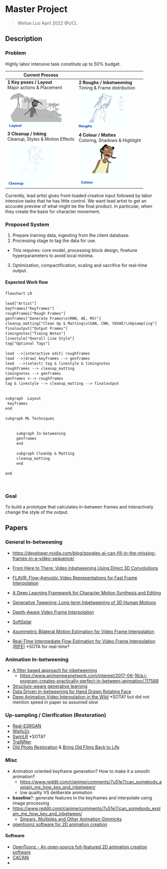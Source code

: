 # Master Project

> Weilue Luo April 2022 @UCL

## Description

### Problem

Highly labor intensive task constitute up to 50% budget.

| Current Process                                              |                                                              |
| ------------------------------------------------------------ | ------------------------------------------------------------ |
| **1 Key poses / Layout**<br />Major actions & Placement<br /><img src="https://raw.githubusercontent.com/redcxx/note-images/master/2022/04/upgit_20220414_1649930306.png" alt="image-20220414105824614" style="zoom:50%;" /> | **2 Roughs / Inbetweening**<br />Timing & Frame distribution<br /><img src="https://raw.githubusercontent.com/redcxx/note-images/master/2022/04/upgit_20220414_1649931257.png" alt="image-20220414111415766" style="zoom:50%;" /> |
| **3 Cleanup / Inking**<br />Cleanup, Styles & Motion Effects<br /><img src="https://raw.githubusercontent.com/redcxx/note-images/master/2022/04/upgit_20220414_1649931280.png" alt="image-20220414111440478" style="zoom:50%;" /> | **4 Colour / Mattes**<br />Coloring, Shadows & Highlight<br /><img src="https://raw.githubusercontent.com/redcxx/note-images/master/2022/04/upgit_20220414_1649931298.png" alt="image-20220414111458222" style="zoom:50%;" /> |

Currently, lead artist gives front-loaded creative input followed by labor intensive tasks that he has little control. We want lead artist to get an accurate preview of what might be the final product. In particular, when they create the basis for character movement.

### Proposed System

1. Prepare training data, ingesting from the client database.
2. Processing stage to tag the data for use.

- This requires: core model, processing block design, finetune hyperparameters to avoid local minima.

3. Optimization, compactification, scaling and sacrifice for real-time output.

#### Expected Work flow

```mermaid
flowchart LR

lead["Artist"]
keyframes["Keyframes"]
roughframes["Rough Frames"]
genframes["Generate Frames\n(RNN, AE, MV)"]
cleanup_matting["Clean Up & Matting\n(GAN, CNN, VQVAE)\nUpsampling"]
finaloutput["Output Frames"]
timingnotes["Timing Notes"] 
linestyle["Overall Line Style"]
tag["Optional Tags"]

lead -->|interactive edit| roughframes
lead -->|draw| keyframes --> genframes
lead  -->|select| tag & linestyle & timingnotes
roughframes --> cleanup_matting
timingnotes --> genframes
genframes <--> roughframes
tag & linestyle --> cleanup_matting --> finaloutput


subgraph  Layout
 keyframes
end

subgraph ML Techniques
	

     subgraph In-betweening
     genframes
     end

     subgraph CleanUp & Matting
     cleanup_matting
     end
     
end



```

### Goal

To build a prototype that calculates in-between frames and interactively change the style of the output.

## Papers

### General In-betweening

- https://developer.nvidia.com/blog/googles-ai-can-fill-in-the-missing-frames-in-a-video-sequence/
- [From Here to There: Video Inbetweening Using Direct 3D Convolutions](https://arxiv.org/pdf/1905.10240.pdf)
- [FLAVR: Flow-Agnostic Video Representations for Fast Frame Interpolation](https://arxiv.org/pdf/2012.08512.pdf)
- [A Deep Learning Framework for Character Motion Synthesis and Editing](https://www.ipab.inf.ed.ac.uk/cgvu/motionsynthesis.pdf)
- [Generative Tweening: Long-term Inbetweening of 3D Human Motions](https://arxiv.org/pdf/2005.08891.pdf)



- [Depth-Aware Video Frame Interpolation](https://github.com/baowenbo/DAIN) 
- [SoftSplat](https://github.com/sniklaus/softmax-splatting)
- [Asymmetric Bilateral Motion Estimation for Video Frame Interpolation](https://github.com/junheum/abme)
- [Real-Time Intermediate Flow Estimation for Video Frame Interpolation (RIFE)](https://github.com/hzwer/arXiv2021-RIFE) *SOTA for real-time?

### Animation In-betweening

- [A filter based approach for inbetweening](https://arxiv.org/abs/1706.03497)
  - https://www.animenewsnetwork.com/interest/2017-06-16/a.i-program-creates-practically-perfect-in-between-animation/.117588
- [Structure-aware generative learning](https://www.slideshare.net/hamadakoichi/anime-generation-ai)
- [Data Driven In-betweening for Hand Drawn Rotating Face](https://dl.acm.org/doi/pdf/10.1145/1836845.1836853)
- [Deep Animation Video Interpolation in the Wild](https://github.com/lisiyao21/AnimeInterp) *SOTA? but did not mention speed in paper so assumed slow



### Up-sampling / Clarification (Restoration)

- [Real-ESRGAN](https://github.com/xinntao/Real-ESRGAN)
- [Waifu2x](https://github.com/nagadomi/waifu2x)
- [SwinLR](https://github.com/JingyunLiang/SwinIR) *SOTA?
- [TraiNNer](https://github.com/victorca25/traiNNer)
- [Old Photo Restoration](https://github.com/microsoft/Bringing-Old-Photos-Back-to-Life) & [Bring Old Films Back to Life](https://github.com/raywzy/Bringing-Old-Films-Back-to-Life)



### Misc

- Animation oriented keyframe generation? How to make it a smooth animation?
  - https://www.reddit.com/r/anime/comments/7u51e7/can_somebody_explain_me_how_key_and_inbetween/
  - low quality VS deliberate animation
- **baseline**?: generate features in the keyframes and interpolate using image processing
- https://www.reddit.com/r/anime/comments/7u51e7/can_somebody_explain_me_how_key_and_inbetween/
  - [Smears, Multiples and Other Animation Gimmicks](https://animationsmears.tumblr.com/)
- [opentoonz software for 2D animation creation](https://github.com/opentoonz/opentoonz)



#### Software

- [OpenToonz - An open-source full-featured 2D animation creation software](https://github.com/opentoonz/opentoonz)
- [CACANi](https://cacani.sg/?v=79cba1185463)
- 